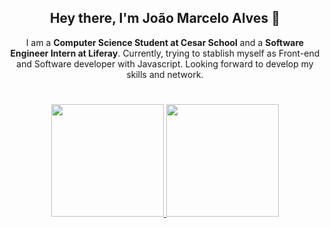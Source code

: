 <h2 align="center">
  Hey there, I'm João Marcelo Alves 👋
</h2>

<div align="center">
  I am a <strong>Computer Science Student at Cesar School</strong> and a <strong>Software Engineer Intern at Liferay</strong>. Currently, trying to stablish myself as Front-end and Software developer with    Javascript. Looking forward to develop my skills and network.
</div>

#

<div align="center">
  <a href="https://github.com/JoMaAlves">
  <img height="180em" src="https://github-readme-stats.vercel.app/api?username=JoMaAlves&show_icons=true&theme=github_dark&include_all_commits=true&count_private=true"/>
  <img height="180em" src="https://github-readme-stats.vercel.app/api/top-langs/?username=JoMaAlves&layout=compact&langs_count=7&theme=github_dark"/>
</div>

<!--
**JoMaAlves/JoMaAlves** is a ✨ _special_ ✨ repository because its `README.md` (this file) appears on your GitHub profile.

Here are some ideas to get you started:

- 🔭 I’m currently working on ...
- 🌱 I’m currently learning ...
- 👯 I’m looking to collaborate on ...
- 🤔 I’m looking for help with ...
- 💬 Ask me about ...
- 📫 How to reach me: ...
- 😄 Pronouns: ...
- ⚡ Fun fact: ...
-->


